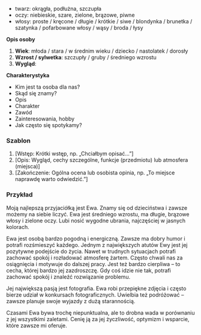 - twarz: okrągła, podłużna, szczupła
- oczy: niebieskie, szare, zielone, brązowe, piwne
- włosy: proste / kręcone / długie / krótkie / siwe / blondynka / brunetka / szatynka / pofarbowane włosy / wąsy / broda / łysy

**Opis os﻿oby**
1. **Wiek**: młoda / stara / w średnim wieku / dziecko / nastolatek / dorosły
2. **Wzrost / s﻿ylwetka**: szczupły / gruby / średniego wzrostu
3. **Wygl﻿ąd**: 

**Charaktery﻿styka**
- Kim jest ta osoba dla nas?
- Skąd się znamy?
- Opis
- Charakter
- Zawód
- Zainteresowania, hobby
- Jak często się spotykamy?

### Szablon 

1. [Wstęp: Krótki wstęp, np. „Chciałbym opisać...”]  
2. [Opis: Wygląd, cechy szczególne, funkcje (przedmiotu) lub atmosfera (miejsca)]  
3. [Zakończenie: Ogólna ocena lub osobista opinia, np. „To miejsce naprawdę warto odwiedzić.”]

### Przykład

Moją najlepszą przyjaciółką jest Ewa. Znamy się od dzieciństwa i zawsze możemy na siebie liczyć. Ewa jest średniego wzrostu, ma długie, brązowe włosy i zielone oczy. Lubi nosić wygodne ubrania, najczęściej w jasnych kolorach.

Ewa jest osobą bardzo pogodną i energiczną. Zawsze ma dobry humor i potrafi rozśmieszyć każdego. Jednym z największych atutów Ewy jest jej pozytywne podejście do życia. Nawet w trudnych sytuacjach potrafi zachować spokój i rozładować atmosferę żartem. Często chwali nas za osiągnięcia i motywuje do dalszej pracy. Jest też bardzo cierpliwa – to cecha, której bardzo jej zazdroszczę. Gdy coś idzie nie tak, potrafi zachować spokój i znaleźć rozwiązanie problemu.

Jej największą pasją jest fotografia. Ewa robi przepiękne zdjęcia i często bierze udział w konkursach fotograficznych. Uwielbia też podróżować – zawsze planuje swoje wyjazdy z dużą starannością.

Czasami Ewa bywa trochę niepunktualna, ale to drobna wada w porównaniu z jej wszystkimi zaletami. Cenię ją za jej życzliwość, optymizm i wsparcie, które zawsze mi oferuje.